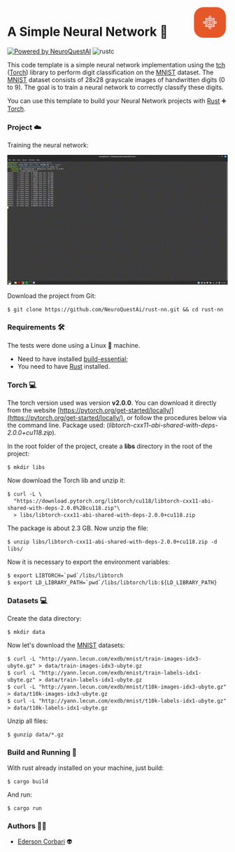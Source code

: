 <img src="doc/neuro-quest.png" align="right" width="80" height="70"/>

# A Simple Neural Network 🧠

[![Powered by NeuroQuestAI](https://img.shields.io/badge/powered%20by-NeuroQuestAI-orange.svg?style=flat&colorA=E1523D&colorB=007D8A)](
https://neuroquest.ai)
![rustc](https://img.shields.io/static/v1.svg?label=rustc&message=1.70%20&color=orange)

This code template is a simple neural network implementation using the [tch](https://github.com/LaurentMazare/tch-rs) ([Torch](https://pytorch.org/)) 
library to perform digit classification on the [MNIST](http://yann.lecun.com/exdb/mnist/) dataset. The [MNIST](http://yann.lecun.com/exdb/mnist/) dataset 
consists of 28x28 grayscale images of handwritten digits (0 to 9). The goal is to train a neural network to correctly classify these digits.

You can use this template to build your Neural Network projects with [Rust](https://www.rust-lang.org/) ➕ [Torch](https://pytorch.org/).

### Project ☁️

Training the neural network:

<p align="center">
  <img src="doc/running.gif" alt="running"/>
</p>

Download the project from Git:

```shell
$ git clone https://github.com/NeuroQuestAi/rust-nn.git && cd rust-nn
```

### Requirements 🛠️

The tests were done using a Linux 🐧 machine.

- Need to have installed [build-essential](https://packages.debian.org/pt-br/sid/build-essential);
- You need to have [Rust](https://www.rust-lang.org/) installed.

### Torch 💻

The torch version used was version **v2.0.0**. You can download it directly from the website [https://pytorch.org/get-started/locally/](https://pytorch.org/get-started/locally/), 
or follow the procedures below via the command line. Package used: (*libtorch-cxx11-abi-shared-with-deps-2.0.0+cu118.zip*).

In the root folder of the project, create a **libs** directory in the root of the project:

```shell
$ mkdir libs
```

Now download the Torch lib and unzip it:

```shell
$ curl -L \
  "https://download.pytorch.org/libtorch/cu118/libtorch-cxx11-abi-shared-with-deps-2.0.0%2Bcu118.zip"\
  > libs/libtorch-cxx11-abi-shared-with-deps-2.0.0+cu118.zip
```

The package is about 2.3 GB. Now unzip the file:

```shell
$ unzip libs/libtorch-cxx11-abi-shared-with-deps-2.0.0+cu118.zip -d libs/
```

Now it is necessary to export the environment variables:

```shell
$ export LIBTORCH=`pwd`/libs/libtorch
$ export LD_LIBRARY_PATH=`pwd`/libs/libtorch/lib:${LD_LIBRARY_PATH}
```

### Datasets 💻

Create the data directory:

```shell
$ mkdir data
```

Now let's download the [MNIST](http://yann.lecun.com/exdb/mnist/) datasets:

```shell
$ curl -L "http://yann.lecun.com/exdb/mnist/train-images-idx3-ubyte.gz" > data/train-images-idx3-ubyte.gz
$ curl -L "http://yann.lecun.com/exdb/mnist/train-labels-idx1-ubyte.gz" > data/train-labels-idx1-ubyte.gz
$ curl -L "http://yann.lecun.com/exdb/mnist/t10k-images-idx3-ubyte.gz" > data/t10k-images-idx3-ubyte.gz
$ curl -L "http://yann.lecun.com/exdb/mnist/t10k-labels-idx1-ubyte.gz" > data/t10k-labels-idx1-ubyte.gz
```

Unzip all files:

```shell
$ gunzip data/*.gz
```

### Build and Running 🚀

With rust already installed on your machine, just build:

```shell
$ cargo build
```

And run:

```shell
$ cargo run
```

### Authors 👨‍💻

  * [Ederson Corbari](mailto:e@NeuralQuest.ai) 👽
